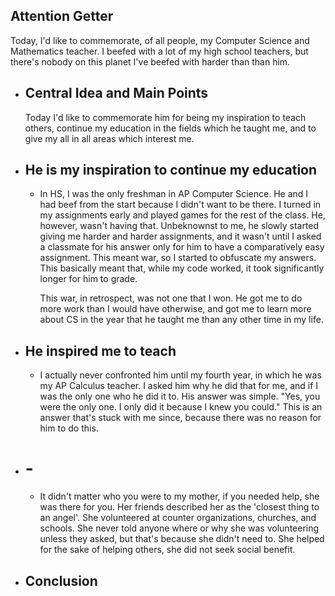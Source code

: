 ## Attention Getter
Today, I'd like to commemorate, of all people, my Computer Science and Mathematics teacher. I beefed with a lot of my high school teachers, but there's nobody on this planet I've beefed with harder than than him.
- ## Central Idea and Main Points
  Today I'd like to commemorate him for being my inspiration to teach others, continue my education in the fields which he taught me, and to give my all in all areas which interest me.
- ## He is my inspiration to continue my education
	- In HS, I was the only freshman in AP Computer Science. He and I had beef from the start because I didn't want to be there. I turned in my assignments early and played games for the rest of the class. He, however, wasn't having that. Unbeknownst to me, he slowly started giving me harder and harder assignments, and it wasn't until I asked a classmate for his answer only for him to have a comparatively easy assignment. This meant war, so I started to obfuscate my answers. This basically meant that, while my code worked, it took significantly longer for him to grade. 
	  
	  This war, in retrospect, was not one that I won. He got me to do more work than I would have otherwise, and got me to learn more about CS in the year that he taught me than any other time in my life.
- ## He inspired me to teach
	- I actually never confronted him until my fourth year, in which he was my AP Calculus teacher. I asked him why he did that for me, and if I was the only one who he did it to. His answer was simple. "Yes, you were the only one. I only did it because I knew you could." This is an answer that's stuck with me since, because there was no reason for him to do this.
- # -
	- It didn't matter who you were to my mother, if you needed help, she was there for you. Her friends described her as the 'closest thing to an angel'. She volunteered at counter organizations, churches, and schools. She never told anyone where or why she was volunteering unless they asked, but that's because she didn't need to. She helped for the sake of helping others, she did not seek social benefit.
- ## Conclusion